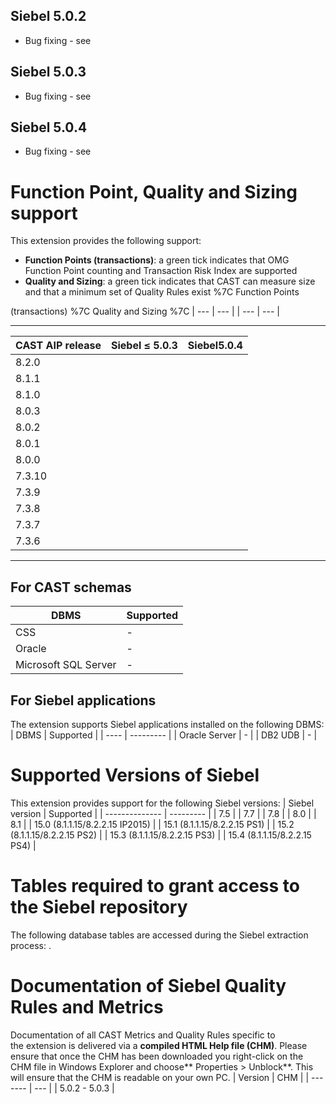 ## Siebel 5.0.2

- Bug fixing - see

## Siebel 5.0.3

- Bug fixing - see

## Siebel 5.0.4

- Bug fixing - see

# Function Point, Quality and Sizing support

This extension provides the following support:
- **Function Points (transactions)**: a green tick indicates that OMG Function Point counting and Transaction Risk Index are supported
- **Quality and Sizing**: a green tick indicates that CAST can measure size and that a minimum set of Quality Rules exist %7C Function Points

(transactions) %7C Quality and Sizing %7C
| --- | --- |
| --- | --- |

---------------------------------------
| CAST AIP release | Siebel ≤ 5.0.3 | Siebel5.0.4 |
| ---------------- | -------------- | ----------- |
| 8.2.0 |
| 8.1.1 |
| 8.1.0 |
| 8.0.3 |
| 8.0.2 |
| 8.0.1 |
| 8.0.0 |
| 7.3.10 |
| 7.3.9 |
| 7.3.8 |
| 7.3.7 |
| 7.3.6 |

---
## For CAST schemas

| DBMS | Supported |
| ---- | --------- |
| CSS | - |
| Oracle | - |
| Microsoft SQL Server | - |

## For Siebel applications

The extension supports Siebel applications installed on the following DBMS:
| DBMS | Supported |
| ---- | --------- |
| Oracle Server | - |
| DB2 UDB | - |

# Supported Versions of Siebel

This extension provides support for the following Siebel versions:
| Siebel version | Supported |
| -------------- | --------- |
| 7.5 |
| 7.7 |
| 7.8 |
| 8.0 |
| 8.1 |
| 15.0 (8.1.1.15/8.2.2.15 IP2015) |
| 15.1 (8.1.1.15/8.2.2.15 PS1) |
| 15.2 (8.1.1.15/8.2.2.15 PS2) |
| 15.3 (8.1.1.15/8.2.2.15 PS3) |
| 15.4 (8.1.1.15/8.2.2.15 PS4) |

# Tables required to grant access to the Siebel repository

The following database tables are accessed during the Siebel extraction process: .
# Documentation of Siebel Quality Rules and Metrics

Documentation of all CAST Metrics and Quality Rules specific to the extension is delivered via a **compiled HTML Help file (CHM)**. Please ensure that once the CHM has been downloaded you right-click on the CHM file in Windows Explorer and choose** Properties > Unblock**. This will ensure that the CHM is readable on your own PC.
| Version | CHM |
| ------- | --- |
| 5.0.2 - 5.0.3 |

